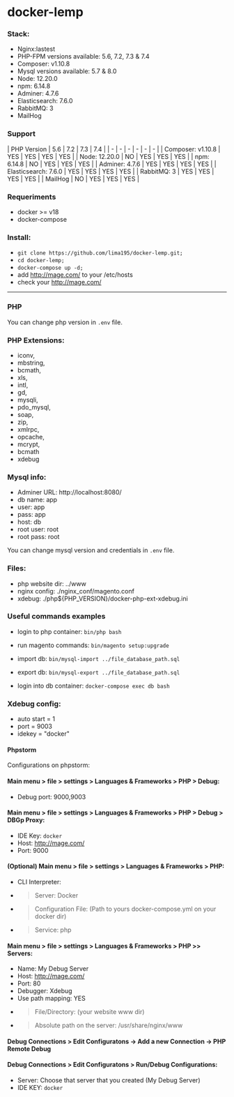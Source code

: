 # docker-lemp 

### Stack:

* Nginx:lastest
* PHP-FPM versions available: 5.6, 7.2, 7.3 & 7.4
* Composer: v1.10.8
* Mysql versions available: 5.7 & 8.0
* Node: 12.20.0
* npm: 6.14.8
* Adminer: 4.7.6
* Elasticsearch: 7.6.0
* RabbitMQ: 3
* MailHog

### Support

| PHP Version | 5.6 | 7.2 | 7.3 | 7.4 |
| - | - | - | - | - | - |
| Composer: v1.10.8 | YES | YES | YES | YES |
| Node: 12.20.0 | NO | YES | YES | YES |
| npm: 6.14.8 | NO | YES | YES | YES |
| Adminer: 4.7.6 | YES | YES | YES | YES |
| Elasticsearch: 7.6.0 | YES | YES | YES | YES |
| RabbitMQ: 3 | YES | YES | YES | YES |
| MailHog | NO | YES | YES | YES |

### Requeriments

- docker >= v18
- docker-compose

### Install:

- `git clone https://github.com/lima195/docker-lemp.git;`
- `cd docker-lemp;`
- `docker-compose up -d;`
- add http://mage.com/ to your /etc/hosts
- check your http://mage.com/

---

### PHP 

You can change php version in `.env` file.

### PHP Extensions:

* iconv, 
* mbstring, 
* bcmath, 
* xls, 
* intl, 
* gd, 
* mysqli, 
* pdo_mysql, 
* soap, 
* zip, 
* xmlrpc, 
* opcache, 
* mcrypt, 
* bcmath
* xdebug

### Mysql info:

- Adminer URL: http://localhost:8080/
- db name: app
- user: app
- pass: app
- host: db
- root user: root
- root pass: root

You can change mysql version and credentials in `.env` file.


### Files:

- php website dir: ../www
- nginx config: ./nginx_conf/magento.conf
- xdebug: ./php${PHP_VERSION}/docker-php-ext-xdebug.ini

### Useful commands examples

- login to php container:
`bin/php bash`

- run magento commands:
`bin/magento setup:upgrade`

- import db:
`bin/mysql-import ../file_database_path.sql`

- export db:
`bin/mysql-export ../file_database_path.sql`

- login into db container:
`docker-compose exec db bash`

### Xdebug config:

- auto start = 1
- port = 9003
- idekey = "docker"

#### Phpstorm

Configurations on phpstorm:

#### Main menu > file > settings > Languages & Frameworks > PHP > Debug:

* Debug port: 9000,9003

#### Main menu > file > settings > Languages & Frameworks > PHP > Debug > DBGp Proxy:

* IDE Key: `docker`
* Host: http://mage.com/
* Port: 9000

#### (Optional) Main menu > file > settings > Languages & Frameworks > PHP:

* CLI Interpreter: 
* > Server: Docker
* > Configuration File: (Path to yours docker-compose.yml on your docker dir)
* > Service: php

#### Main menu > file > settings > Languages & Frameworks > PHP >> Servers:

* Name: My Debug Server
* Host: http://mage.com/
* Port: 80
* Debugger: Xdebug
* Use path mapping: YES
* > File/Directory: (your website www dir)
* > Absolute path on the server: /usr/share/nginx/www

#### Debug Connections > Edit Configuratons -> Add a new Connection -> PHP Remote Debug

#### Debug Connections > Edit Configuratons > Run/Debug Configurations:

* Server: Choose that server that you created (My Debug Server)
* IDE KEY: `docker`
